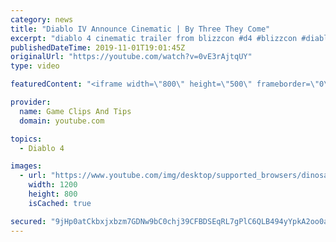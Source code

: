 ```yaml
---
category: news
title: "Diablo IV Announce Cinematic | By Three They Come"
excerpt: "diablo 4 cinematic trailer from blizzcon #d4 #blizzcon #diablo."
publishedDateTime: 2019-11-01T19:01:45Z
originalUrl: "https://youtube.com/watch?v=0vE3rAjtqUY"
type: video

featuredContent: "<iframe width=\"800\" height=\"500\" frameborder=\"0\" src=\"https://www.youtube.com/embed/0vE3rAjtqUY\" allow=\"accelerometer; autoplay; encrypted-media; gyroscope; picture-in-picture\" allowfullscreen></iframe>"

provider:
  name: Game Clips And Tips
  domain: youtube.com

topics:
  - Diablo 4

images:
  - url: "https://www.youtube.com/img/desktop/supported_browsers/dinosaur.png"
    width: 1200
    height: 800
    isCached: true

secured: "9jHp0atCkbxjxbzm7GDNw9bC0chj39CFBDSEqRL7gPlC6QLB494yYpkA2oo0aIbBdJnzdKLhzMwfbySLl9lOCtk1J9a/MfQGPt0ZAtROaq0/ht1YHpd2Jq2AzL5b+8wm7wRu3/km0/++TJPuiR2cf9nM+3gNii9uCYTRPDlpl3QPxrZdNkl2uECf6tjKJXbWgpXlFre3G78ovptZOoAiVda4SrT512hngz/xC9aCJUKJyz7/ySPxtu4hrUSwlohxoTxj6aqCeUBRVPsm1vAQY1fAihLz0ap6e4Uv265xAxJfCr5mnyNymMa2G6yoHHJ7enn17ZP+/DK/QFa5F6wNyegH3dnAtlfKXxoqzgE35VrVlTST221BNI0NCdswkx1UL1h6FE7WJfh8JJ3ruiCHuQ==;wGJIWOF+l3wP2I/7MTdg6w=="
---
```


